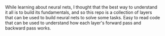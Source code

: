 While learning about neural nets, I thought that the best way to understand it all is to build its fundamentals, and so this repo is a collection of layers that can be used to build neural nets to solve some tasks. Easy to read code that can be used to understand how each layer's forward pass and backward pass works.

